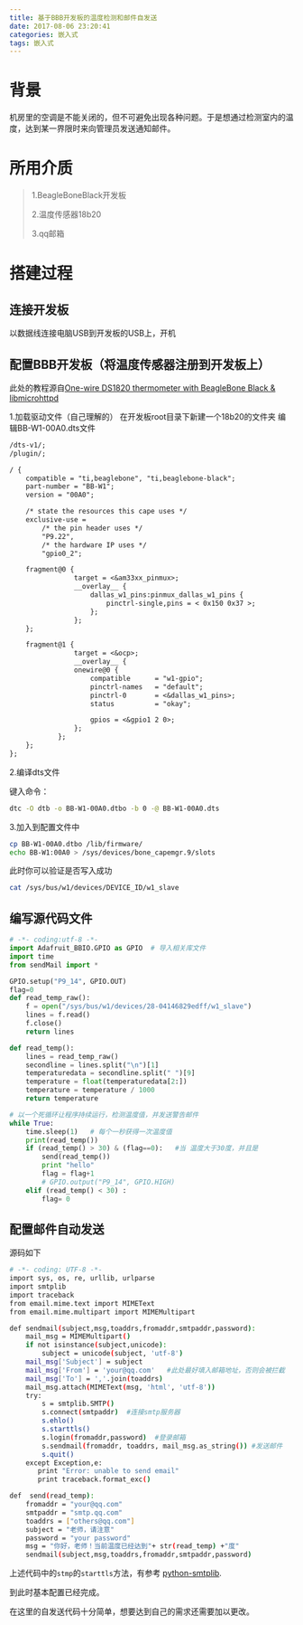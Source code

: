 ```yaml
---
title: 基于BBB开发板的温度检测和邮件自发送
date: 2017-08-06 23:20:41
categories: 嵌入式
tags: 嵌入式
---
```



背景
===  
机房里的空调是不能关闭的，但不可避免出现各种问题。于是想通过检测室内的温度，达到某一界限时来向管理员发送通知邮件。  

所用介质
===

> 1.BeagleBoneBlack开发板  
>
> 2.温度传感器18b20  
>
> 3.qq邮箱

<!-- more -->

搭建过程
===

连接开发板
---

以数据线连接电脑USB到开发板的USB上，开机

配置BBB开发板（将温度传感器注册到开发板上）
---
此处的教程源自[One-wire DS1820 thermometer with BeagleBone Black & libmicrohttpd](http://mkaczanowski.com/one-wire-ds1820-thermometer-with-beaglebone-black-libmicrohttpd/)

1.加载驱动文件（自己理解的）
在开发板root目录下新建一个18b20的文件夹
编辑BB-W1-00A0.dts文件
          
```dtd
/dts-v1/;
/plugin/;

/ {
	compatible = "ti,beaglebone", "ti,beaglebone-black";
	part-number = "BB-W1";
	version = "00A0";

	/* state the resources this cape uses */
	exclusive-use =
    	/* the pin header uses */
    	"P9.22",
    	/* the hardware IP uses */
    	"gpio0_2";

	fragment@0 {
           		target = <&am33xx_pinmux>;
           		__overlay__ {
                	dallas_w1_pins:pinmux_dallas_w1_pins {
                    	pinctrl-single,pins = < 0x150 0x37 >;
                	};
           		};
	};

	fragment@1 {
           		target = <&ocp>;
           		__overlay__ {
           		onewire@0 {
               		compatible      = "w1-gpio";
               		pinctrl-names   = "default";
               		pinctrl-0       = <&dallas_w1_pins>;
               		status          = "okay";

               		gpios = <&gpio1 2 0>;
           		};
     		};
	};
};
```

2.编译dts文件

键入命令：

```bash
dtc -O dtb -o BB-W1-00A0.dtbo -b 0 -@ BB-W1-00A0.dts
```

3.加入到配置文件中

```bash
cp BB-W1-00A0.dtbo /lib/firmware/
echo BB-W1:00A0 > /sys/devices/bone_capemgr.9/slots
```

此时你可以验证是否写入成功

```bash
cat /sys/bus/w1/devices/DEVICE_ID/w1_slave
```

编写源代码文件
---

```python
# -*- coding:utf-8 -*-
import Adafruit_BBIO.GPIO as GPIO  # 导入相关库文件
import time
from sendMail import *

GPIO.setup("P9_14", GPIO.OUT)
flag=0
def read_temp_raw():
	f = open("/sys/bus/w1/devices/28-04146829edff/w1_slave")
    lines = f.read()
	f.close()
    return lines

def read_temp():
	lines = read_temp_raw()
    secondline = lines.split("\n")[1]
	temperaturedata = secondline.split(" ")[9]
    temperature = float(temperaturedata[2:])
    temperature = temperature / 1000
	return temperature

# 以一个死循环让程序持续运行，检测温度值，并发送警告邮件
while True:
    time.sleep(1)   # 每个一秒获得一次温度值
    print(read_temp())   
	if (read_temp() > 30) & (flag==0):   #当 温度大于30度，并且是
	    send(read_temp())
    	print "hello"
    	flag = flag+1
	    # GPIO.output("P9_14", GPIO.HIGH)
	elif (read_temp() < 30) :
	    flag= 0
```

配置邮件自动发送
---

源码如下
     
```bash
# -*- coding: UTF-8 -*-
import sys, os, re, urllib, urlparse
import smtplib
import traceback
from email.mime.text import MIMEText
from email.mime.multipart import MIMEMultipart

def sendmail(subject,msg,toaddrs,fromaddr,smtpaddr,password):
	mail_msg = MIMEMultipart()
	if not isinstance(subject,unicode):
        subject = unicode(subject, 'utf-8')
	mail_msg['Subject'] = subject
    mail_msg['From'] = 'your@qq.com'   #此处最好填入邮箱地址，否则会被拦截
    mail_msg['To'] = ','.join(toaddrs)
    mail_msg.attach(MIMEText(msg, 'html', 'utf-8'))
    try:
	    s = smtplib.SMTP()
	    s.connect(smtpaddr)  #连接smtp服务器
	    s.ehlo()
	    s.starttls()
	    s.login(fromaddr,password)  #登录邮箱
	    s.sendmail(fromaddr, toaddrs, mail_msg.as_string()) #发送邮件
	    s.quit()
    except Exception,e:
	   print "Error: unable to send email"
	   print traceback.format_exc()

def  send(read_temp):
	fromaddr = "your@qq.com"
    smtpaddr = "smtp.qq.com"
    toaddrs = ["others@qq.com"]
	subject = "老师，请注意"
 	password = "your password"
	msg = "你好，老师！当前温度已经达到"+ str(read_temp) +"度"
	sendmail(subject,msg,toaddrs,fromaddr,smtpaddr,password)
```


上述代码中的`stmp`的`starttls`方法，有参考 [python-smtplib](https://www.lylinux.org/python-smtplib%E5%92%8Cemail%E6%A8%A1%E5%9D%97.html).

到此时基本配置已经完成。

在这里的自发送代码十分简单，想要达到自己的需求还需要加以更改。


